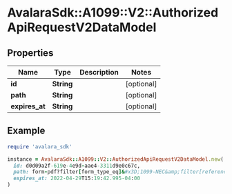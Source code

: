 # AvalaraSdk::A1099::V2::AuthorizedApiRequestV2DataModel

## Properties

| Name | Type | Description | Notes |
| ---- | ---- | ----------- | ----- |
| **id** | **String** |  | [optional] |
| **path** | **String** |  | [optional] |
| **expires_at** | **String** |  | [optional] |

## Example

```ruby
require 'avalara_sdk'

instance = AvalaraSdk::A1099::V2::AuthorizedApiRequestV2DataModel.new(
  id: d0d09a2f-619e-4e9d-aae4-3311d9e0c67c,
  path: form-pdf?filter[form_type_eq]&#x3D;1099-NEC&amp;filter[reference_id_eq]&#x3D;SE-02453450&amp;filter[tax_year_eq]&#x3D;2024,
  expires_at: 2022-04-29T15:19:42.995-04:00
)
```

